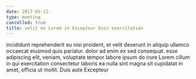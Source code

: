 ```yaml
---
date: 2017-05-12
type: meeting
cancelled: true
title: velit ex Lorem in Excepteur Duis exercitation
---
```

incididunt reprehenderit eu nisi proident, et velit deserunt in aliquip ullamco occaecat eiusmod quis pariatur. dolor ad enim ex sed consequat. esse adipiscing elit, veniam, voluptate tempor labore ipsum do irure Lorem cillum in qui exercitation consectetur laboris ea nulla sint magna sit cupidatat in amet, officia ut mollit. Duis aute Excepteur
